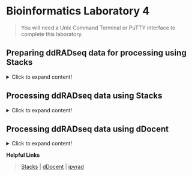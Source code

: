 # Bioinformatics Laboratory 4
>You will need a Unix Command Terminal or PuTTY interface to complete this laboratory. 

## Preparing ddRADseq data for processing using Stacks

<details>
  <summary>Click to expand content!</summary>
  
>Data will come back from the Illumina sequenceer as demultiplexed by the PCR index. We will need to sort each PCR index into datasets for each of the individuals contained within it. We can do that using a helpful script called ```process_radtags```

1. First, let's download and install Stacks 2.59:

```
wget https://catchenlab.life.illinois.edu/stacks/source/stacks-2.59.tar.gz
```
```
tar xfvz stacks-2.59.tar.gz
```  
```
cd stacks-2.59
``` 
```
./configure
```
```
make
```  
  </details>

## Processing ddRADseq data using Stacks

<details>
  <summary>Click to expand content!</summary>
  
>Description will go here.
Example datasets: 

* Illumina HiSeq (download here)
* Illumina MiSeq (download here)


```
cd some_directory
```  
  </details>

## Processing ddRADseq data using dDocent

<details>
  <summary>Click to expand content!</summary>
  
>Description will go here.
Example datasets: 

* Illumina HiSeq (download here)
* Illumina MiSeq (download here)


```
cd some_directory
```  
  </details>

**Helpful Links**
>[Stacks](https://catchenlab.life.illinois.edu/stacks/) | [dDocent](https://www.ddocent.com/) | [ipyrad](https://ipyrad.readthedocs.io/en/master/)

